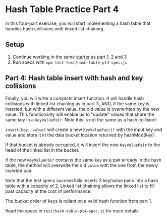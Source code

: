 # Hash Table Practice Part 4

In this four-part exercise, you will start implementing a hash table that
handles hash collisions with linked list chaining.

## Setup

1. Continue working in the same [starter] as part 1, 2 and 3
2. Run specs with `npm test test/hash-table-pt4-spec.js`

## Part 4: Hash table insert with hash and key collisions

Finally, you will write a *complete* insert function. It will handle hash
collisions with linked list chaining as in part 3, AND, if the same key is
inserted, but with a different value, the old value is overwritten by the new
value. This functionality will enable us to "update" values that share
the same key in a `KeyValuePair`. Note this is not the same as a hash
collision!

`insert(key, value)` will create a new `KeyValuePair()` with the input key and
value and store it in the data bucket location returned by hashMod(key)`.

If that bucket is already occupied, it will insert the new `KeyValuePair` to
the head of the linked list in the bucket.

If the new `KeyValuePair` contains the same `key` as a pair already in the hash
table, the method will overwrite the old `value` with the one from the newly
inserted pair.

Note that the test specs successfully inserts 3 key/value pairs into a hash
table with a capacity of 2. Linked list chaining allows the linked list to
fill past capacity at the cost of performance.

The bucket order of keys is reliant on a valid hash function from part 1.

Read the specs in `test/hash-table-pt4-spec.js` for more details.

[starter]: https://github.com/appacademy-starters/hash-tables-practice
